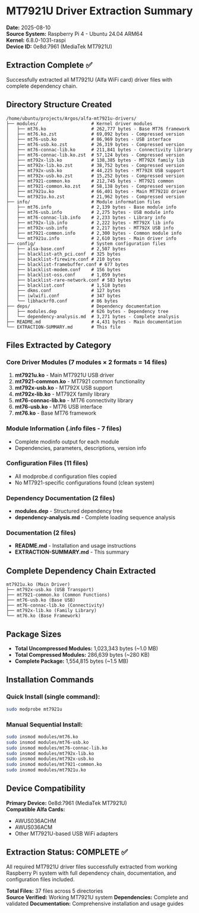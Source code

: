 # MT7921U Driver Extraction Summary

**Date:** 2025-08-10  
**Source System:** Raspberry Pi 4 - Ubuntu 24.04 ARM64  
**Kernel:** 6.8.0-1031-raspi  
**Device ID:** 0e8d:7961 (MediaTek MT7921U)

## Extraction Complete ✅

Successfully extracted all MT7921U (Alfa WiFi card) driver files with complete dependency chain.

## Directory Structure Created

```
/home/ubuntu/projects/Argos/alfa-mt7921u-drivers/
├── modules/                    # Kernel driver modules
│   ├── mt76.ko                 # 262,777 bytes - Base MT76 framework
│   ├── mt76.ko.zst             # 69,092 bytes - Compressed version
│   ├── mt76-usb.ko             # 86,969 bytes - USB interface
│   ├── mt76-usb.ko.zst         # 26,319 bytes - Compressed version
│   ├── mt76-connac-lib.ko      # 211,841 bytes - Connectivity library
│   ├── mt76-connac-lib.ko.zst  # 57,124 bytes - Compressed version
│   ├── mt792x-lib.ko           # 138,385 bytes - MT792X family lib
│   ├── mt792x-lib.ko.zst       # 38,752 bytes - Compressed version
│   ├── mt792x-usb.ko           # 44,225 bytes - MT792X USB support
│   ├── mt792x-usb.ko.zst       # 15,252 bytes - Compressed version
│   ├── mt7921-common.ko        # 212,745 bytes - MT7921 common
│   ├── mt7921-common.ko.zst    # 58,138 bytes - Compressed version
│   ├── mt7921u.ko              # 66,401 bytes - Main MT7921U driver
│   └── mt7921u.ko.zst          # 21,962 bytes - Compressed version
├── info/                       # Module information files
│   ├── mt76.info               # 2,139 bytes - Base module info
│   ├── mt76-usb.info           # 2,275 bytes - USB module info
│   ├── mt76-connac-lib.info    # 2,233 bytes - Library info
│   ├── mt792x-lib.info         # 2,222 bytes - MT792X lib info
│   ├── mt792x-usb.info         # 2,217 bytes - MT792X USB info
│   ├── mt7921-common.info      # 2,300 bytes - Common module info
│   └── mt7921u.info            # 2,610 bytes - Main driver info
├── config/                     # System configuration files
│   ├── alsa-base.conf          # 2,507 bytes
│   ├── blacklist-ath_pci.conf  # 325 bytes
│   ├── blacklist-firewire.conf # 210 bytes
│   ├── blacklist-framebuffer.conf # 677 bytes
│   ├── blacklist-modem.conf    # 156 bytes
│   ├── blacklist-oss.conf      # 1,059 bytes
│   ├── blacklist-rare-network.conf # 583 bytes
│   ├── blacklist.conf          # 1,518 bytes
│   ├── dkms.conf               # 127 bytes
│   ├── iwlwifi.conf            # 347 bytes
│   └── libhackrf0.conf         # 86 bytes
├── deps/                       # Dependency documentation
│   ├── modules.dep             # 626 bytes - Dependency tree
│   └── dependency-analysis.md  # 3,271 bytes - Complete analysis
├── README.md                   # 4,431 bytes - Main documentation
└── EXTRACTION-SUMMARY.md       # This file
```

## Files Extracted by Category

### Core Driver Modules (7 modules × 2 formats = 14 files)
1. **mt7921u.ko** - Main MT7921U USB driver
2. **mt7921-common.ko** - MT7921 common functionality
3. **mt792x-usb.ko** - MT792X USB support
4. **mt792x-lib.ko** - MT792X family library
5. **mt76-connac-lib.ko** - MT76 connectivity library
6. **mt76-usb.ko** - MT76 USB interface
7. **mt76.ko** - Base MT76 framework

### Module Information (.info files - 7 files)
- Complete modinfo output for each module
- Dependencies, parameters, descriptions, version info

### Configuration Files (11 files)
- All modprobe.d configuration files copied
- No MT7921-specific configurations found (clean system)

### Dependency Documentation (2 files)
- **modules.dep** - Structured dependency tree
- **dependency-analysis.md** - Complete loading sequence analysis

### Documentation (2 files)  
- **README.md** - Installation and usage instructions
- **EXTRACTION-SUMMARY.md** - This summary

## Complete Dependency Chain Extracted

```
mt7921u.ko (Main Driver)
├── mt792x-usb.ko (USB Transport)
├── mt7921-common.ko (Common Functions)  
├── mt76-usb.ko (Base USB)
├── mt76-connac-lib.ko (Connectivity)
├── mt792x-lib.ko (Family Library)
└── mt76.ko (Base Framework)
```

## Package Sizes

- **Total Uncompressed Modules:** 1,023,343 bytes (~1.0 MB)
- **Total Compressed Modules:** 286,639 bytes (~280 KB)  
- **Complete Package:** 1,554,815 bytes (~1.5 MB)

## Installation Commands

### Quick Install (single command):
```bash
sudo modprobe mt7921u
```

### Manual Sequential Install:
```bash
sudo insmod modules/mt76.ko
sudo insmod modules/mt76-usb.ko  
sudo insmod modules/mt76-connac-lib.ko
sudo insmod modules/mt792x-lib.ko
sudo insmod modules/mt792x-usb.ko
sudo insmod modules/mt7921-common.ko
sudo insmod modules/mt7921u.ko
```

## Device Compatibility

**Primary Device:** 0e8d:7961 (MediaTek MT7921U)  
**Compatible Alfa Cards:**
- AWUS036ACHM
- AWUS036ACM  
- Other MT7921U-based USB WiFi adapters

## Extraction Status: COMPLETE ✅

All required MT7921U driver files successfully extracted from working Raspberry Pi system with full dependency chain, documentation, and configuration files included.

**Total Files:** 37 files across 5 directories  
**Source Verified:** Working MT7921U system
**Dependencies:** Complete and validated
**Documentation:** Comprehensive installation and usage guides